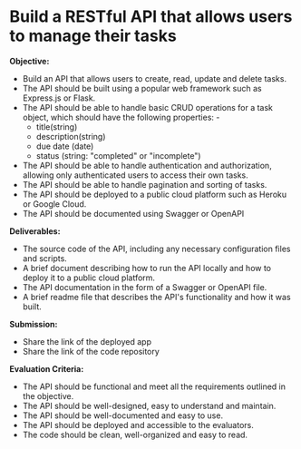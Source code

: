 # Build a RESTful API that allows users to manage their tasks

**Objective:**

- Build an API that allows users to create, read, update and delete tasks.
- The API should be built using a popular web framework such as Express.js or Flask.
- The API should be able to handle basic CRUD operations for a task object, which should have the following properties: -
  - title(string)
  - description(string)
  - due date (date)
  - status (string: "completed" or "incomplete")
- The API should be able to handle authentication and authorization, allowing only authenticated users to access their own tasks.
- The API should be able to handle pagination and sorting of tasks.
- The API should be deployed to a public cloud platform such as Heroku or Google Cloud.
- The API should be documented using Swagger or OpenAPI

**Deliverables:**

- The source code of the API, including any necessary configuration files and scripts.
- A brief document describing how to run the API locally and how to deploy it to a public cloud platform.
- The API documentation in the form of a Swagger or OpenAPI file.
- A brief readme file that describes the API's functionality and how it was built.

**Submission:**

- Share the link of the deployed app
- Share the link of the code repository

**Evaluation Criteria:**

- The API should be functional and meet all the requirements outlined in the objective.
- The API should be well-designed, easy to understand and maintain.
- The API should be well-documented and easy to use.
- The API should be deployed and accessible to the evaluators.
- The code should be clean, well-organized and easy to read.
